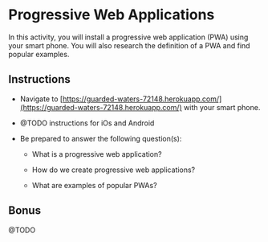 # Progressive Web Applications

In this activity, you will install a progressive web application (PWA) using your smart phone. You will also research the definition of a PWA and find popular examples.

## Instructions

* Navigate to [https://guarded-waters-72148.herokuapp.com/](https://guarded-waters-72148.herokuapp.com/) with your smart phone. 

* @TODO instructions for iOs and Android



* Be prepared to answer the following question(s): 

    * What is a progressive web application? 

    * How do we create progressive web applications?

    * What are examples of popular PWAs?

## Bonus

@TODO

